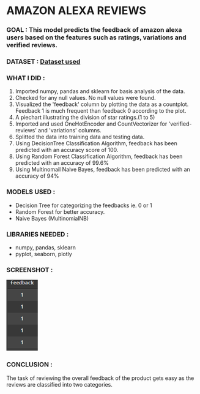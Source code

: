 # AMAZON ALEXA REVIEWS

### GOAL : This model predicts the feedback of amazon alexa users based on the features such as ratings, variations and verified reviews.

### DATASET : [Dataset used](https://www.kaggle.com/sid321axn/amazon-alexa-reviews)

### WHAT I DID :

1. Imported numpy, pandas and sklearn for basis analysis of the data.
2. Checked for any null values. No null values were found.
3. Visualized the 'feedback' column by plotting the data as a countplot. Feedback 1 is much frequent than feedback 0 according to the plot.
4. A piechart illustrating the division of star ratings.(1 to 5)
5. Imported and used OneHotEncoder and CountVectorizer for 'verified-reviews' and 'variations' columns.
6. Splitted the data into training data and testing data.
7. Using DecisionTree Classification Algorithm, feedback has been predicted with an accuracy score of 100.
8. Using Random Forest Classification Algorithm, feedback has been predicted with an accuracy of 99.6%
9. Using Multinomail Naive Bayes, feedback has been predicted with an accuracy of 94%

### MODELS USED :

- Decision Tree for categorizing the feedbacks ie. 0 or 1
- Random Forest for better accuracy.
- Naive Bayes (MultinomialNB)

### LIBRARIES NEEDED :

- numpy, pandas, sklearn
- pyplot, seaborn, plotly

### SCREENSHOT :

<img src="screenshot.PNG">

### CONCLUSION :

The task of reviewing the overall feedback of the product gets easy as the reviews are classified into two categories.
